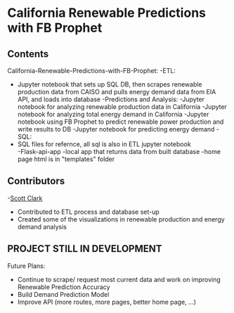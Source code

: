 # California Renewable Predictions with FB Prophet

Contents
-
California-Renewable-Predictions-with-FB-Prophet:
-ETL:
  - Jupyter notebook that sets up SQL DB, then scrapes renewable production data from CAISO and pulls energy demand data from EIA API, and loads into database 
-Predictions and Analysis:
  -Jupyter notebook for analyzing renewable production data in California 
  -Jupyter notebook for analyzing total energy demand in California
  -Jupyter notebook using FB Prophet to predict renewable power production and write results to DB
  -Jupyter notebook for predicting energy demand
-SQL:
  - SQL files for refernce, all sql is also in ETL jupyter notebook  
-Flask-api-app
  -local app that returns data from built database 
  -home page html is in "templates" folder 


Contributors
-
-[Scott Clark](https://github.com/scottinsactown)
  - Contributed to ETL process and database set-up 
  - Created some of the visualizations in renewable production and energy demand analysis 

PROJECT STILL IN DEVELOPMENT
-
Future Plans:
- Continue to scrape/ request most current data and work on improving Renewable Prediction Accuracy
- Build Demand Prediction Model 
- Improve API (more routes, more pages, better home page, ...) 

